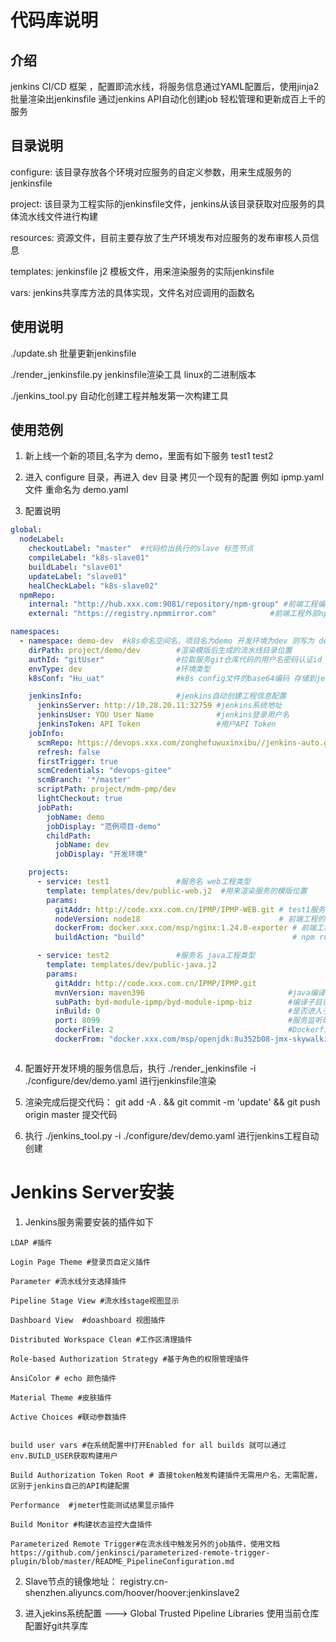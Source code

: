# 代码库说明

## 介绍

jenkins CI/CD 框架 ，配置即流水线，将服务信息通过YAML配置后，使用jinja2 批量渲染出jenkinsfile 通过jenkins API自动化创建job 轻松管理和更新成百上千的服务

## 目录说明

configure: 该目录存放各个环境对应服务的自定义参数，用来生成服务的jenkinsfile

project: 该目录为工程实际的jenkinsfile文件，jenkins从该目录获取对应服务的具体流水线文件进行构建

resources: 资源文件，目前主要存放了生产环境发布对应服务的发布审核人员信息

templates: jenkinsfile j2 模板文件，用来渲染服务的实际jenkinsfile

vars: jenkins共享库方法的具体实现，文件名对应调用的函数名

## 使用说明


./update.sh 批量更新jenkinsfile

./render_jenkinsfile.py jenkinsfile渲染工具 linux的二进制版本

./jenkins_tool.py 自动化创建工程并触发第一次构建工具




## 使用范例

1. 新上线一个新的项目,名字为 demo，里面有如下服务 test1 test2

2. 进入 configure 目录，再进入 dev 目录 拷贝一个现有的配置 例如 ipmp.yaml文件 重命名为 demo.yaml

3. 配置说明

```yaml
global:
  nodeLabel:
    checkoutLabel: "master"  #代码检出执行的slave 标签节点   
    compileLabel: "k8s-slave01"
    buildLabel: "slave01"
    updateLabel: "slave01"
    healCheckLabel: "k8s-slave02"
  npmRepo:
    internal: "http://hub.xxx.com:9081/repository/npm-group" #前端工程编译内部npm源
    external: "https://registry.npmmirror.com"            #前端工程外部npm源 ，先选择外部源如果编译失败，会选择内部源进行第二次编译重试

namespaces:
  - namespace: demo-dev  #k8s命名空间名，项目名为demo 开发环境为dev 则写为 demo-dev
    dirPath: project/demo/dev        #渲染模版后生成的流水线目录位置
    authId: "gitUser"                #拉取服务git仓库代码的用户名密码认证id ,再jenkins凭据管理配置后填写
    envType: dev                     #环境类型
    k8sConf: "Hu_uat"                #k8s config文件的base64编码 存储到jenkins凭证管理 类型为 secret text的 id 值

    jenkinsInfo:                     #jenkins自动创建工程信息配置
      jenkinsServer: http://10.28.20.11:32759 #jenkins系统地址
      jenkinsUser: YOU User Name              #jenkins登录用户名
      jenkinsToken: API Token                 #用户API Token
    jobInfo:
      scmRepo: https://devops.xxx.com/zonghefuwuxinxibu//jenkins-auto.git  #jenkinsfile文件的仓库地址
      refresh: false                                                                   #如果工程已经在jenkins上创建，是否更新工程配置信息
      firstTrigger: true                                                               #创建jenkins工程后是否第一次自动触发,可以避免首次发布无法获取分支信息
      scmCredentials: "devops-gitee"                                                   #jenkinsfile文件代码仓库认证的id ,提前在jenkins上配置
      scmBranch: '*/master'                                                            #拉取jenkinsfile时默认使用的分支
      scriptPath: project/mdm-pmp/dev                                                  #jenkinsfile具体的路径
      lightCheckout: true                                                              #是否使用轻量级拉取，只拉取使用的jenkinsfile文件
      jobPath:
        jobName: demo                                                                  #在jenkins上创建的文件夹，不存在会自动创建
        jobDisplay: "范例项目-demo"                                                     #文件显示名
        childPath:                                                                     #子目录信息
          jobName: dev
          jobDisplay: "开发环境"                                                       #子目录显示名，如果还有子目录按照目录结构进行继续配置,创建后projects字段下的所有service会自动归档在改目录下

    projects:
      - service: test1               #服务名 web工程类型
        template: templates/dev/public-web.j2  #用来渲染服务的模版位置
        params:
          gitAddr: http://code.xxx.com.cn/IPMP/IPMP-WEB.git # test1服务的代码地址
          nodeVersion: node18                               # 前端工程的参数，node的版本，可选值为： node14 node16 node18 node20
          dockerFrom: docker.xxx.com/msp/nginx:1.24.0-exporter # 前端工程Dockerfile的基础镜像地址
          buildAction: "build"                                 # npm run 的参数，如果为 build  编译命令为：npm run build

      - service: test2               #服务名 java工程类型
        template: templates/dev/public-java.j2  
        params:
          gitAddr: http://code.xxx.com.cn/IPMP/IPMP.git
          mvnVersion: maven396                                #java编译使用maven工具,版本为 3.9.6
          subPath: byd-module-ipmp/byd-module-ipmp-biz        #编译子目录相对位置，jar会在该目录下的target目录下生成
          inBuild: 0                                          #是否进入子目录里面编译，0表示不进入，1表示进入
          port: 8099                                          #服务监听端口
          dockerFile: 2                                       #Dockerfile类型，可选值为1,2,3 如果自己的Dockerfile不同，在 vars目录下的 javaImageBuild.groovy文件中配置
          dockerFrom: "docker.xxx.com/msp/openjdk:8u352b08-jmx-skywalking"       #Dockerfile 基础镜像



```
4. 配置好开发环境的服务信息后，执行 ./render_jenkinsfile -i ./configure/dev/demo.yaml 进行jenkinsfile渲染 


5. 渲染完成后提交代码： git add -A . && git commit -m 'update' && git push origin master 提交代码


6. 执行 ./jenkins_tool.py -i ./configure/dev/demo.yaml 进行jenkins工程自动创建



# Jenkins Server安装


1. Jenkins服务需要安装的插件如下

```
LDAP #插件

Login Page Theme #登录页自定义插件

Parameter #流水线分支选择插件

Pipeline Stage View #流水线stage视图显示

Dashboard View  #doashboard 视图插件

Distributed Workspace Clean #工作区清理插件

Role-based Authorization Strategy #基于角色的权限管理插件

AnsiColor # echo 颜色插件

Material Theme #皮肤插件

Active Choices #联动参数插件


build user vars #在系统配置中打开Enabled for all builds 就可以通过env.BUILD_USER获取构建用户

Build Authorization Token Root # 直接token触发构建插件无需用户名，无需配置，区别于jenkins自己的API构建配置

Performance  #jmeter性能测试结果显示插件

Build Monitor #构建状态监控大盘插件

Parameterized Remote Trigger#在流水线中触发另外的job插件，使用文档 https://github.com/jenkinsci/parameterized-remote-trigger-plugin/blob/master/README_PipelineConfiguration.md
```

2. Slave节点的镜像地址：  registry.cn-shenzhen.aliyuncs.com/hoover/hoover:jenkinslave2


3. 进入jekins系统配置 ---> Global Trusted Pipeline Libraries 使用当前仓库配置好git共享库
